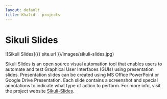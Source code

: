 ```yaml
---
layout: default
title: Khalid - projects
---
```




Sikuli Slides
=============
![Sikuli Slides]({{ site.url }}/images/sikuli-slides.jpg)

Sikuli Slides is an open source visual automation tool that enables users to automate and test Graphical User Interfaces (GUIs) using presentation slides. Presentation slides can be created using MS Office PowerPoint or Google Drive Presentation. Each slide contains a screenshot and special annotations to indicate what type of action to perform. For more info, visit the project website [Sikuli-Slides](http://slides.sikuli.org/).
